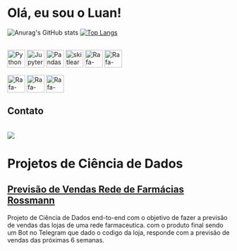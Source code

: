 # Olá, eu sou o Luan!

![Anurag's GitHub stats](https://github-readme-stats.vercel.app/api?username=luanmaieski&show_icons=true&theme=radical)
[![Top Langs](https://github-readme-stats.vercel.app/api/top-langs/?username=luanmaieski&layout=compact)](https://github.com/luanmaieski/github-readme-stats)

<div style="display: inline_block"><br>
  <img align="center" alt="Python" height="40"  src="https://img.shields.io/badge/Python-14354C?style=for-the-badge&logo=python&logoColor=white">
  <img align="center" alt="Jupyter" height="40"  src="https://img.shields.io/badge/Jupyter-F37626.svg?&style=for-the-badge&logo=Jupyter&logoColor=white">
  <img align="center" alt="Pandas" height="40" src="https://img.shields.io/badge/Pandas-2C2D72?style=for-the-badge&logo=pandas&logoColor=white">
  <img align="center" alt="skitlearn" height="40" src="https://img.shields.io/badge/scikit_learn-F7931E?style=for-the-badge&logo=scikit-learn&logoColor=white">
  <img align="center" alt="Rafa-CSS" height="40" src="https://img.shields.io/badge/Render-82e0aa?style=for-the-badge&logo=render&logoColor=white">
  <img align="center" alt="Rafa-Python" height="40" src="https://img.shields.io/badge/Streamlit-FF4B4B?style=for-the-badge&logo=Streamlit&logoColor=white">
  </div>
  <br />
  <div>
  <img align="center" alt="Rafa-Csharp" height="40"  src="https://img.shields.io/badge/conda-28b463?style=for-the-badge&logo=anaconda&logoColor=white">
  <img align="center" alt="Rafa-Csharp" height="40"  src="https://img.shields.io/badge/Numpy-717d7e?style=for-the-badge&logo=numpy&logoColor=white">
  <img align="center" alt="Rafa-Csharp" height="40"  src="https://img.shields.io/badge/Git-e74c3c?style=for-the-badge&logo=git&logoColor=white">
  </div>


## Contato
<br>

<div> 
  <a href="https://www.linkedin.com/in/luanmaieski" target="_blank"><img src="https://img.shields.io/badge/-LinkedIn-%230077B5?style=for-the-badge&logo=linkedin&logoColor=white" target="_blank"></a> 
 
</div>

# Projetos de Ciência de Dados
## [Previsão de Vendas Rede de Farmácias Rossmann](https://github.com/luanmaieski/DataScience_Em_Producao)

Projeto de Ciência de Dados end-to-end com o objetivo de fazer a previsão de vendas das lojas de uma rede farmaceutica. com o produto final sendo um Bot no Telegram que dado o codigo da loja, responde com a previsão de vendas das próximas 6 semanas.

